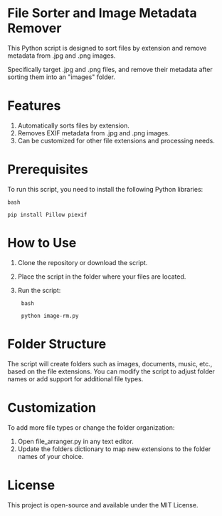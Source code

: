 # File Sorter and Image Metadata Remover

This Python script is designed to sort files by extension and remove metadata from .jpg and .png images.
    
Specifically target .jpg and .png files, and remove their metadata after sorting them into an "images" folder.

# Features

1. Automatically sorts files by extension.
2. Removes EXIF metadata from .jpg and .png images.
3. Can be customized for other file extensions and processing needs.

# Prerequisites

To run this script, you need to install the following Python libraries:

    bash

    pip install Pillow piexif

# How to Use

1. Clone the repository or download the script.
2. Place the script in the folder where your files are located.
3. Run the script:

        bash

        python image-rm.py

# Folder Structure

The script will create folders such as images, documents, music, etc., based on the file extensions.
You can modify the script to adjust folder names or add support for additional file types.

# Customization

To add more file types or change the folder organization:

1. Open file_arranger.py in any text editor.
2. Update the folders dictionary to map new extensions to the folder names of your choice.

# License

This project is open-source and available under the MIT License.
